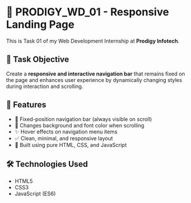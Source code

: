 # 🚀 PRODIGY_WD_01 - Responsive Landing Page

This is Task 01 of my Web Development Internship at **Prodigy Infotech**.

## 📌 Task Objective

Create a **responsive and interactive navigation bar** that remains fixed on the page and enhances user experience by dynamically changing styles during interaction and scrolling.

## 🌟 Features

- 📌 Fixed-position navigation bar (always visible on scroll)
- 🎨 Changes background and font color when scrolling
- ✨ Hover effects on navigation menu items
- ✅ Clean, minimal, and responsive layout
- 🔧 Built using pure HTML, CSS, and JavaScript

## 🛠️ Technologies Used

- HTML5
- CSS3
- JavaScript (ES6)
